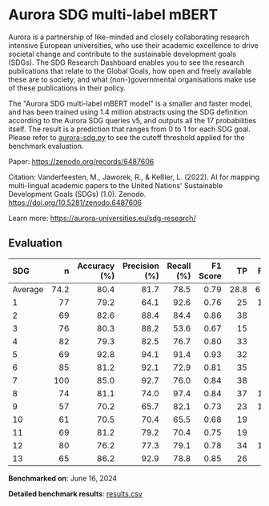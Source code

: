 # Aurora SDG multi-label mBERT

Aurora is a partnership of like-minded and closely collaborating research
intensive European universities, who use their academic excellence to drive
societal change and contribute to the sustainable development goals (SDGs).
The SDG Research Dashboard enables you to see the research publications that
relate to the Global Goals, how open and freely available these are to
society, and what (non-)governmental organisations make use of these
publications in their policy.

The "Aurora SDG multi-label mBERT model" is a smaller and faster model, and
has been trained using 1.4 million abstracts using the SDG definition
according to the Aurora SDG queries v5, and outputs all the 17 probabilities
itself. The result is a prediction that ranges from 0 to 1 for each SDG goal.
Please refer to [aurora-sdg.py](aurora-sdg.py) to see the cutoff threshold
applied for the benchmark evaluation.

Paper: https://zenodo.org/records/6487606

Citation: Vanderfeesten, M., Jaworek, R., & Keßler, L. (2022). AI for mapping
multi-lingual academic papers to the United Nations' Sustainable Development
Goals (SDGs) (1.0). Zenodo. https://doi.org/10.5281/zenodo.6487606


Learn more: https://aurora-universities.eu/sdg-research/

## Evaluation

| SDG     |    n |   Accuracy (%) |   Precision (%) |   Recall (%) |   F1 Score |   TP |   FP |   TN |   FN |
|:--------|-----:|---------------:|----------------:|-------------:|-----------:|-----:|-----:|-----:|-----:|
| Average | 74.2 |           80.4 |            81.7 |         78.5 |       0.79 | 28.8 |  6.6 | 31.1 |  7.7 |
| 1       |   77 |           79.2 |            64.1 |         92.6 |       0.76 |   25 |   14 |   36 |    2 |
| 2       |   69 |           82.6 |            88.4 |         84.4 |       0.86 |   38 |    5 |   19 |    7 |
| 3       |   76 |           80.3 |            88.2 |         53.6 |       0.67 |   15 |    2 |   46 |   13 |
| 4       |   82 |           79.3 |            82.5 |         76.7 |       0.80 |   33 |    7 |   32 |   10 |
| 5       |   69 |           92.8 |            94.1 |         91.4 |       0.93 |   32 |    2 |   32 |    3 |
| 6       |   85 |           81.2 |            92.1 |         72.9 |       0.81 |   35 |    3 |   34 |   13 |
| 7       |  100 |           85.0 |            92.7 |         76.0 |       0.84 |   38 |    3 |   47 |   12 |
| 8       |   74 |           81.1 |            74.0 |         97.4 |       0.84 |   37 |   13 |   23 |    1 |
| 9       |   57 |           70.2 |            65.7 |         82.1 |       0.73 |   23 |   12 |   17 |    5 |
| 10      |   61 |           70.5 |            70.4 |         65.5 |       0.68 |   19 |    8 |   24 |   10 |
| 11      |   69 |           81.2 |            79.2 |         70.4 |       0.75 |   19 |    5 |   37 |    8 |
| 12      |   80 |           76.2 |            77.3 |         79.1 |       0.78 |   34 |   10 |   27 |    9 |
| 13      |   65 |           86.2 |            92.9 |         78.8 |       0.85 |   26 |    2 |   30 |    7 |

**Benchmarked on**: June 16, 2024

**Detailed benchmark results**: [results.csv](results.csv)